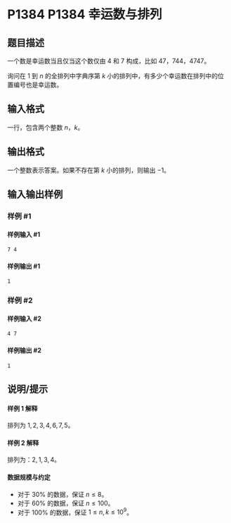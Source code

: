 # P1384 P1384 幸运数与排列

## 题目描述

一个数是幸运数当且仅当这个数仅由 $4$ 和 $7$ 构成，比如 $47$，$744$，$4747$。

询问在 $1$ 到 $n$ 的全排列中字典序第 $k$ 小的排列中，有多少个幸运数在排列中的位置编号也是幸运数。

## 输入格式

一行，包含两个整数 $n$，$k$。

## 输出格式

一个整数表示答案。如果不存在第 $k$ 小的排列，则输出 $-1$。

## 输入输出样例

### 样例 #1

#### 样例输入 #1

```
7 4
```

#### 样例输出 #1

```
1
```

### 样例 #2

#### 样例输入 #2

```
4 7
```

#### 样例输出 #2

```
1
```

## 说明/提示

#### 样例 1 解释

排列为 $1,2,3,4,6,7,5$。

#### 样例 2 解释

排列为：$2,1,3,4$。

#### 数据规模与约定

- 对于 $30\%$ 的数据，保证 $n\le 8$。
- 对于 $60\%$ 的数据，保证 $n\le 100$。
- 对于 $100\%$ 的数据，保证 $1 \leq n,k\le 10^9$。
